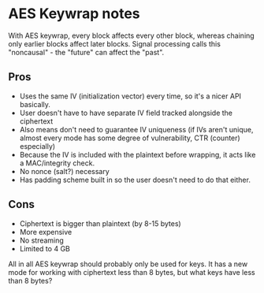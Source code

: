 # AES Keywrap notes

With AES keywrap, every block affects every other block, whereas
chaining only earlier blocks affect later blocks. Signal processing
calls this "noncausal" - the "future" can affect the "past".

## Pros

* Uses the same IV (initialization vector) every time, so it's a nicer
  API basically.
* User doesn't have to have separate IV field tracked alongside the ciphertext
* Also means don't need to guarantee IV uniqueness (if IVs aren't
  unique, almost every mode has some degree of vulnerability, CTR
  (counter) especially)
* Because the IV is included with the plaintext before wrapping, it
  acts like a MAC/integrity check.
* No nonce (salt?) necessary
* Has padding scheme built in so the user doesn't need to do that either.

## Cons

* Ciphertext is bigger than plaintext (by 8-15 bytes)
* More expensive
* No streaming
* Limited to 4 GB


All in all AES keywrap should probably only be used for keys. It has a
new mode for working with ciphertext less than 8 bytes, but what keys
have less than 8 bytes?
